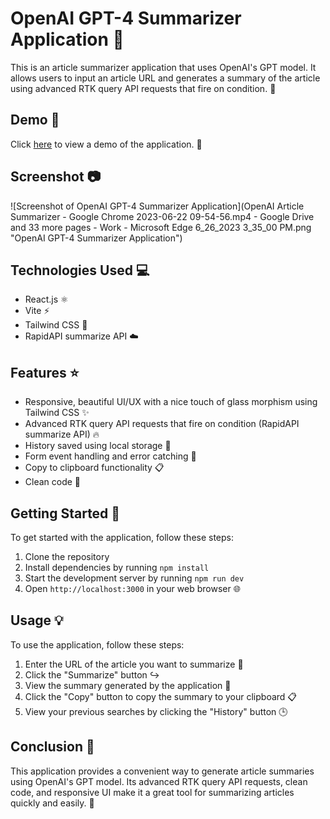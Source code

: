 # OpenAI GPT-4 Summarizer Application :page_with_curl:

This is an article summarizer application that uses OpenAI's GPT model. It allows users to input an article URL and generates a summary of the article using advanced RTK query API requests that fire on condition. :rocket:

## Demo :movie_camera:

Click [here](https://drive.google.com/file/d/1v4E7WcqtBDIBDxOcgTS-_FOAgnYglsls/preview) to view a demo of the application. :eyes:

## Screenshot :camera:

![Screenshot of OpenAI GPT-4 Summarizer Application](OpenAI Article Summarizer - Google Chrome 2023-06-22 09-54-56.mp4 - Google Drive and 33 more pages - Work - Microsoft​ Edge 6_26_2023 3_35_00 PM.png "OpenAI GPT-4 Summarizer Application")

## Technologies Used :computer:

- React.js :atom_symbol:
- Vite :zap:
- Tailwind CSS :art:
- RapidAPI summarize API :cloud:

## Features :star:

- Responsive, beautiful UI/UX with a nice touch of glass morphism using Tailwind CSS :sparkles:
- Advanced RTK query API requests that fire on condition (RapidAPI summarize API) :fire:
- History saved using local storage :floppy_disk:
- Form event handling and error catching :bug:
- Copy to clipboard functionality :clipboard:
- Clean code :100:

## Getting Started :rocket:

To get started with the application, follow these steps:

1. Clone the repository
2. Install dependencies by running `npm install`
3. Start the development server by running `npm run dev`
4. Open `http://localhost:3000` in your web browser :globe_with_meridians:

## Usage :bulb:

To use the application, follow these steps:

1. Enter the URL of the article you want to summarize :link:
2. Click the "Summarize" button :arrow_right_hook:
3. View the summary generated by the application :eyes:
4. Click the "Copy" button to copy the summary to your clipboard :clipboard:
5. View your previous searches by clicking the "History" button :clock3:

## Conclusion :tada:

This application provides a convenient way to generate article summaries using OpenAI's GPT model. Its advanced RTK query API requests, clean code, and responsive UI make it a great tool for summarizing articles quickly and easily. :raised_hands:
